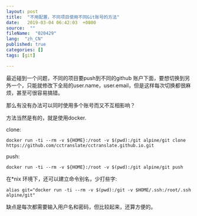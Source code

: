 ```yaml
---
layout: post
title:  "不用配置，不同项目使用不同Git账号的方法"
date:   2019-03-04 06:42:03  +0800
source:  ""
fileName:  "020429"
lang:  "zh_CN"
published: true
categories: []
tags: [git]

---
```


最近碰到一个问题，不同的项目要push到不同的github 账户下面，要想切换到另外一个，只能就修改下全局的user.name，user.email，但是这样每次切换都很麻烦，甚至可很容易搞错。

那么有没有办法可以同时使用多个账号而又不互相影响？

方法当然是有的，就是使用docker.

clone:
```
docker run -ti --rm -v ${HOME}:/root -v $(pwd):/git alpine/git clone https://github.com/cctranslate/cctranslate.github.io.git
```

push:
```
docker run -ti --rm -v ${HOME}:/root -v $(pwd):/git alpine/git push
```

在*nix 环境下，还可以建立命令别名，少打些字:
```
alias git="docker run -ti --rm -v $(pwd):/git -v $HOME/.ssh:/root/.ssh alpine/git"
```

缺点是每次都需要输入用户名和密码，但比较起来，还算方便的。